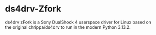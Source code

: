 # ds4drv-Zfork
ds4drv zFork is a Sony DualShock 4 userspace driver for Linux based on the original chrippa/ds4drv to run in the modern Python 3.13.2.
